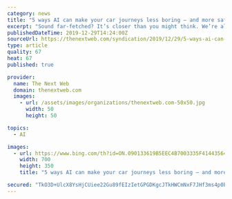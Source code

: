 ```yaml
---
category: news
title: "5 ways AI can make your car journeys less boring — and more safe"
excerpt: "Sound far-fetched? It’s closer than you might think. We’re already familiar with AI in our homes and mobile phones. Siri and Alexa answer questions and find relevant search items from around the web on demand. The same will be possible in cars within the near future. Mercedes are integrating Siri into their new A-class car. The technology ..."
publishedDateTime: 2019-12-29T14:24:00Z
sourceUrl: https://thenextweb.com/syndication/2019/12/29/5-ways-ai-can-make-your-car-journeys-less-boring-and-more-safe/
type: article
quality: 67
heat: 67
published: true

provider:
  name: The Next Web
  domain: thenextweb.com
  images:
    - url: /assets/images/organizations/thenextweb.com-50x50.jpg
      width: 50
      height: 50

topics:
  - AI

images:
  - url: https://www.bing.com/th?id=ON.090133619B5EEC4B7003335F41443564
    width: 700
    height: 350
    title: "5 ways AI can make your car journeys less boring — and more safe"

secured: "TkO3D+UlcX8YsHjCUiee22Gu89fEIzIetGPGDKgcJTkHWCmNxF7JHf3ms4p0bUDfVJ6sgtSEacIoJ7tKdBwSzox8dXa7IIipektVJHRWcucWeNBKBfb/pS6Xp8PDA/8qGzA5uK3INkat/+EFsUSGlHGqRsM72byeoFoOuvU17p7QcOoL+HDVCCKQl7rGnphn14kdNFDQ7F8R14EnXsct1CrCFT5DKpAKi+zhlCErEWZ9hU6glPNuvR75DEx6EGgx1FuEIRY7CM7ca2fb4xtyOw==;G/GZt1tLpTzOaBhGMAxs6A=="
---
```


